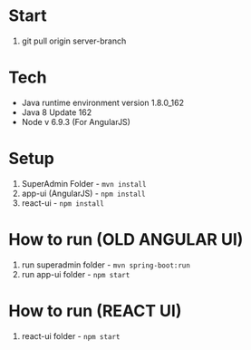 
# Start
1. git pull origin server-branch

# Tech
- Java runtime environment version 1.8.0_162
- Java 8 Update 162
- Node v 6.9.3 (For AngularJS)

# Setup
1. SuperAdmin Folder - `mvn install`
2. app-ui (AngularJS) - `npm install`
3. react-ui - `npm install`

# How to run (OLD ANGULAR UI) 
1. run superadmin folder - `mvn spring-boot:run`
2. run app-ui folder - `npm start`

# How to run (REACT UI)
1. react-ui folder - `npm start`



